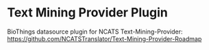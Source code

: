 # Text Mining Provider Plugin

BioThings datasource plugin for NCATS Text-Mining-Provider: https://github.com/NCATSTranslator/Text-Mining-Provider-Roadmap
